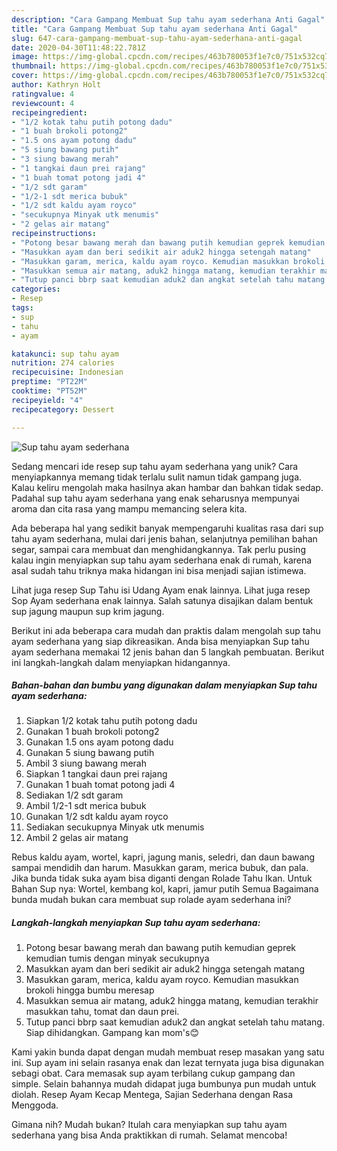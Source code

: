 ```yaml
---
description: "Cara Gampang Membuat Sup tahu ayam sederhana Anti Gagal"
title: "Cara Gampang Membuat Sup tahu ayam sederhana Anti Gagal"
slug: 647-cara-gampang-membuat-sup-tahu-ayam-sederhana-anti-gagal
date: 2020-04-30T11:48:22.781Z
image: https://img-global.cpcdn.com/recipes/463b780053f1e7c0/751x532cq70/sup-tahu-ayam-sederhana-foto-resep-utama.jpg
thumbnail: https://img-global.cpcdn.com/recipes/463b780053f1e7c0/751x532cq70/sup-tahu-ayam-sederhana-foto-resep-utama.jpg
cover: https://img-global.cpcdn.com/recipes/463b780053f1e7c0/751x532cq70/sup-tahu-ayam-sederhana-foto-resep-utama.jpg
author: Kathryn Holt
ratingvalue: 4
reviewcount: 4
recipeingredient:
- "1/2 kotak tahu putih potong dadu"
- "1 buah brokoli potong2"
- "1.5 ons ayam potong dadu"
- "5 siung bawang putih"
- "3 siung bawang merah"
- "1 tangkai daun prei rajang"
- "1 buah tomat potong jadi 4"
- "1/2 sdt garam"
- "1/2-1 sdt merica bubuk"
- "1/2 sdt kaldu ayam royco"
- "secukupnya Minyak utk menumis"
- "2 gelas air matang"
recipeinstructions:
- "Potong besar bawang merah dan bawang putih kemudian geprek kemudian tumis dengan minyak secukupnya"
- "Masukkan ayam dan beri sedikit air aduk2 hingga setengah matang"
- "Masukkan garam, merica, kaldu ayam royco. Kemudian masukkan brokoli hingga bumbu meresap"
- "Masukkan semua air matang, aduk2 hingga matang, kemudian terakhir masukkan tahu, tomat dan daun prei."
- "Tutup panci bbrp saat kemudian aduk2 dan angkat setelah tahu matang. Siap dihidangkan. Gampang kan mom&#39;s😊"
categories:
- Resep
tags:
- sup
- tahu
- ayam

katakunci: sup tahu ayam 
nutrition: 274 calories
recipecuisine: Indonesian
preptime: "PT22M"
cooktime: "PT52M"
recipeyield: "4"
recipecategory: Dessert

---
```



![Sup tahu ayam sederhana](https://img-global.cpcdn.com/recipes/463b780053f1e7c0/751x532cq70/sup-tahu-ayam-sederhana-foto-resep-utama.jpg)

Sedang mencari ide resep sup tahu ayam sederhana yang unik? Cara menyiapkannya memang tidak terlalu sulit namun tidak gampang juga. Kalau keliru mengolah maka hasilnya akan hambar dan bahkan tidak sedap. Padahal sup tahu ayam sederhana yang enak seharusnya mempunyai aroma dan cita rasa yang mampu memancing selera kita.

Ada beberapa hal yang sedikit banyak mempengaruhi kualitas rasa dari sup tahu ayam sederhana, mulai dari jenis bahan, selanjutnya pemilihan bahan segar, sampai cara membuat dan menghidangkannya. Tak perlu pusing kalau ingin menyiapkan sup tahu ayam sederhana enak di rumah, karena asal sudah tahu triknya maka hidangan ini bisa menjadi sajian istimewa.

Lihat juga resep Sup Tahu isi Udang Ayam enak lainnya. Lihat juga resep Sop Ayam sederhana enak lainnya. Salah satunya disajikan dalam bentuk sup jagung maupun sup krim jagung.


Berikut ini ada beberapa cara mudah dan praktis dalam mengolah sup tahu ayam sederhana yang siap dikreasikan. Anda bisa menyiapkan Sup tahu ayam sederhana memakai 12 jenis bahan dan 5 langkah pembuatan. Berikut ini langkah-langkah dalam menyiapkan hidangannya.

<!--inarticleads1-->

##### Bahan-bahan dan bumbu yang digunakan dalam menyiapkan Sup tahu ayam sederhana:

1. Siapkan 1/2 kotak tahu putih potong dadu
1. Gunakan 1 buah brokoli potong2
1. Gunakan 1.5 ons ayam potong dadu
1. Gunakan 5 siung bawang putih
1. Ambil 3 siung bawang merah
1. Siapkan 1 tangkai daun prei rajang
1. Gunakan 1 buah tomat potong jadi 4
1. Sediakan 1/2 sdt garam
1. Ambil 1/2-1 sdt merica bubuk
1. Gunakan 1/2 sdt kaldu ayam royco
1. Sediakan secukupnya Minyak utk menumis
1. Ambil 2 gelas air matang


Rebus kaldu ayam, wortel, kapri, jagung manis, seledri, dan daun bawang sampai mendidih dan harum. Masukkan garam, merica bubuk, dan pala. Jika bunda tidak suka ayam bisa diganti dengan Rolade Tahu Ikan. Untuk Bahan Sup nya: Wortel, kembang kol, kapri, jamur putih Semua Bagaimana bunda mudah bukan cara membuat sup rolade ayam sederhana ini? 

<!--inarticleads2-->

##### Langkah-langkah menyiapkan Sup tahu ayam sederhana:

1. Potong besar bawang merah dan bawang putih kemudian geprek kemudian tumis dengan minyak secukupnya
1. Masukkan ayam dan beri sedikit air aduk2 hingga setengah matang
1. Masukkan garam, merica, kaldu ayam royco. Kemudian masukkan brokoli hingga bumbu meresap
1. Masukkan semua air matang, aduk2 hingga matang, kemudian terakhir masukkan tahu, tomat dan daun prei.
1. Tutup panci bbrp saat kemudian aduk2 dan angkat setelah tahu matang. Siap dihidangkan. Gampang kan mom&#39;s😊


Kami yakin bunda dapat dengan mudah membuat resep masakan yang satu ini. Sup ayam ini selain rasanya enak dan lezat ternyata juga bisa digunakan sebagi obat. Cara memasak sup ayam terbilang cukup gampang dan simple. Selain bahannya mudah didapat juga bumbunya pun mudah untuk diolah. Resep Ayam Kecap Mentega, Sajian Sederhana dengan Rasa Menggoda. 

Gimana nih? Mudah bukan? Itulah cara menyiapkan sup tahu ayam sederhana yang bisa Anda praktikkan di rumah. Selamat mencoba!
